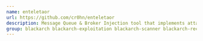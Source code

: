 ```yaml
---
name: enteletaor
url: https://github.com/cr0hn/enteletaor
description: Message Queue & Broker Injection tool that implements attacks to Redis, RabbitMQ and ZeroMQ.
group: blackarch blackarch-exploitation blackarch-scanner blackarch-recon
---
```

